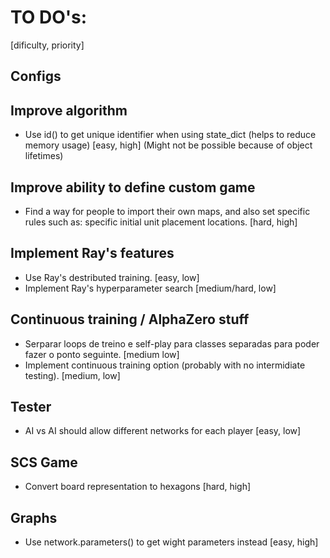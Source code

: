 # TO DO's:

[dificulty, priority]


## Configs

## Improve algorithm
- Use id() to get unique identifier when using state_dict (helps to reduce memory usage) [easy, high] (Might not be possible because of object lifetimes)

## Improve ability to define custom game
- Find a way for people to import their own maps, and also set specific rules such as: specific initial unit placement locations. [hard, high]

## Implement Ray's features
- Use Ray's destributed training. [easy, low]
- Implement Ray's hyperparameter search [medium/hard, low]

## Continuous training / AlphaZero stuff
- Serparar loops de treino e self-play para classes separadas para poder fazer o ponto seguinte. [medium low]
- Implement continuous training option (probably with no intermidiate testing). [medium, low]

## Tester
- AI vs AI should allow different networks for each player [easy, low]

## SCS Game
- Convert board representation to hexagons [hard, high]

## Graphs
- Use network.parameters() to get wight parameters instead [easy, high]


